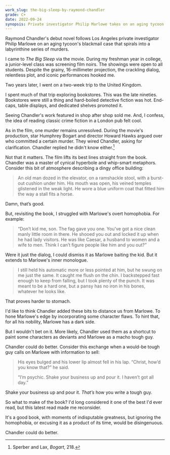 ```yaml
---
work_slug: the-big-sleep-by-raymond-chandler
grade: C+
date: 2022-09-24
synopsis: Private investigator Philip Marlowe takes on an aging tycoon's blackmail case that spirals into a complex web of murders in 1930s Los Angeles.
---
```


Raymond Chandler's debut novel follows Los Angeles private investigator Philip Marlowe on an aging tycoon's blackmail case that spirals into a labyrinthine series of murders.

<!-- end -->

I came to _The Big Sleep_ via the movie. During my freshman year in college, a junior-level class was screening film noirs. The showings were open to all students. Despite the grainy, 16-millimeter projection, the crackling dialog, relentless plot, and iconic performances hooked me.

Two years later, I went on a two-week trip to the United Kingdom.

I spent much of that trip exploring bookstores. This was the late nineties. Bookstores were still a thing and hard-boiled detective fiction was hot. End-caps, table displays, and dedicated shelves promoted it.

Seeing Chandler's work featured in shop after shop sold me. And, I confess, the idea of reading classic crime fiction in a London pub felt cool.

As in the film, one murder remains unresolved. During the movie's production, star Humphrey Bogart and director Howard Hawks argued over who committed a certain murder. They wired Chandler, asking for clarification. Chandler replied he didn't know either.[^1]

Not that it matters. The film lifts its best lines straight from the book. Chandler was a master of cynical hyperbole and whip-smart metaphors. Consider this bit of atmosphere describing a dingy office building:

> An old man dozed in the elevator, on a ramshackle stool, with a burst-out cushion under him. His mouth was open, his veined temples glistened in the weak light. He wore a blue uniform coat that fitted him the way a stall fits a horse.

Damn, that’s good.

But, revisiting the book, I struggled with Marlowe's overt homophobia. For example:

> “Don’t kid me, son. The fag gave you one. You’ve got a nice clean manly little room in there. He shooed you out and locked it up when he had lady visitors. He was like Caesar, a husband to women and a wife to men. Think I can’t figure people like him and you out?”

Were it just the dialog, I could dismiss it as Marlowe baiting the kid. But it extends to Marlowe's inner monologue.

> I still held his automatic more or less pointed at him, but he swung on me just the same. It caught me flush on the chin. I backstepped fast enough to keep from falling, but I took plenty of the punch. It was meant to be a hard one, but a pansy has no iron in his bones, whatever he looks like.

That proves harder to stomach.

I'd like to think Chandler added these bits to distance us from Marlowe. To hone Marlowe's edge by incorporating some character flaws. To hint that, for all his nobility, Marlowe has a dark side.

But I wouldn't bet on it. More likely, Chandler used them as a shortcut to paint some characters as deviants and Marlowe as a macho tough guy.

Chandler could do better. Consider this exchange when a would-be tough guy calls on Marlowe with information to sell:

> His eyes bulged and his lower lip almost fell in his lap. “Christ, how’d you know that?” he said.
>
> “I’m psychic. Shake your business up and pour it. I haven’t got all day.”

Shake your business up and pour it. _That’s_ how you write a tough guy.

So what to make of the book? I'd long considered it one of the best I'd ever read, but this latest read made me reconsider.

It's a good book, with moments of indisputable greatness, but ignoring the homophobia, or excusing it as a product of its time, would be disingenuous.

Chandler could do better.

[^1]: Sperber and Lax, _Bogart_, 218.
